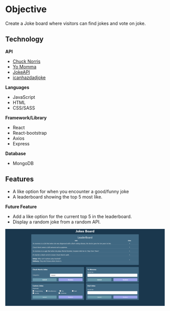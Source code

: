 # Objective

Create a Joke board where visitors can find jokes and vote on joke.

## Technology

**API**
- [Chuck Norris](https://api.chucknorris.io/#!)
- [Yo Momma](https://beanboi7.github.io/yomomma-apiv2/)
- [JokeAPI](https://sv443.net/jokeapi/v2/?ref=apilist.fun)
- [icanhazdadjoke](https://icanhazdadjoke.com/api)

**Languages**
- JavaScript
- HTML
- CSS/SASS

**Framework/Library**
- React
- React-bootstrap
- Axios
- Express

**Database**
- MongoDB

## Features
- A like option for when you encounter a good/funny joke
- A leaderboard showing the top 5 most like.

**Future Feature**
- Add a like option for the current top 5 in the leaderboard.
- Display a random joke from a random API.

![homepage](homepage.png)